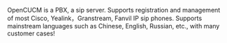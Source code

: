 OpenCUCM is a PBX, a sip server.
Supports registration and management of most Cisco, Yealink，Granstream, Fanvil IP sip phones. 
Supports mainstream languages ​​such as Chinese, English, Russian, etc., 
with many customer cases!
